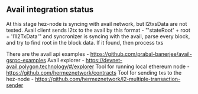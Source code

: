 ## Avail integration status

At this stage hez-node is syncing with avail network, but l2txsData are not tested.
Avail client sends l2tx to the avail by this format - "'stateRoot' + root + 'l1l2TxData'" and syncronizer is syncing with the avail, 
parse every block, and try to find root in the block data. If it found, then process txs

There are the avail api examples - https://github.com/prabal-banerjee/avail-gsrpc-examples
Avail explorer - https://devnet-avail.polygon.technology/#/explorer
Tool for running local ethereum node - https://github.com/hermeznetwork/contracts
Tool for sending txs to the hez-node - https://github.com/hermeznetwork/l2-multiple-transaction-sender
